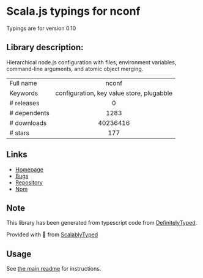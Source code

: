 
# Scala.js typings for nconf

Typings are for version 0.10

## Library description:
Hierarchical node.js configuration with files, environment variables, command-line arguments, and atomic object merging.

|                    |                 |
| ------------------ | :-------------: |
| Full name          | nconf |
| Keywords           | configuration, key value store, plugabble |
| # releases         | 0 |
| # dependents       | 1283 |
| # downloads        | 40236416 |
| # stars            | 177 |

## Links
- [Homepage](https://github.com/flatiron/nconf#readme)
- [Bugs](https://github.com/flatiron/nconf/issues)
- [Repository](https://github.com/flatiron/nconf)
- [Npm](https://www.npmjs.com/package/nconf)
    


## Note
This library has been generated from typescript code from [DefinitelyTyped](https://definitelytyped.org).

Provided with :purple_heart: from [ScalablyTyped](https://github.com/oyvindberg/ScalablyTyped)

## Usage
See [the main readme](../../readme.md) for instructions.


